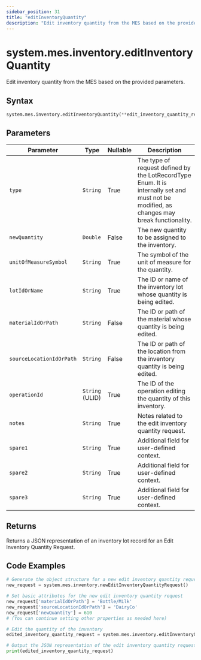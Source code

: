 ```yaml
---
sidebar_position: 31
title: "editInventoryQuantity"
description: "Edit inventory quantity from the MES based on the provided parameters."
---
```


# system.mes.inventory.editInventoryQuantity

Edit inventory quantity from the MES based on the provided parameters.

## Syntax

```python
system.mes.inventory.editInventoryQuantity(**edit_inventory_quantity_request)
```

## Parameters

| Parameter                | Type            | Nullable | Description                                                                                                                               |
|--------------------------|-----------------|----------|-------------------------------------------------------------------------------------------------------------------------------------------|
| `type`                   | `String`        | True     | The type of request defined by the LotRecordType Enum. It is internally set and must not be modified, as changes may break functionality. |
| `newQuantity`            | `Double`        | False    | The new quantity to be assigned to the inventory.                                                                                         |
| `unitOfMeasureSymbol`    | `String`        | True     | The symbol of the unit of measure for the quantity.                                                                                       |
| `lotIdOrName`            | `String`        | True     | The ID or name of the inventory lot whose quantity is being edited.                                                                       |
| `materialIdOrPath`       | `String`        | False    | The ID or path of the material whose quantity is being edited.                                                                            |
| `sourceLocationIdOrPath` | `String`        | False    | The ID or path of the location from the inventory quantity is being edited.                                                               |
| `operationId`            | `String` (ULID) | True     | The ID of the operation editing the quantity of this inventory.                                                                           |
| `notes`                  | `String`        | True     | Notes related to the edit inventory quantity request.                                                                                     |
| `spare1`                 | `String`        | True     | Additional field for user-defined context.                                                                                                |
| `spare2`                 | `String`        | True     | Additional field for user-defined context.                                                                                                |
| `spare3`                 | `String`        | True     | Additional field for user-defined context.                                                                                                |

## Returns

Returns a JSON representation of an inventory lot record for an Edit Inventory Quantity Request.

## Code Examples

```python
# Generate the object structure for a new edit inventory quantity request object with no initial arguments
new_request = system.mes.inventory.newEditInventoryQuantityRequest()

# Set basic attributes for the new edit inventory quantity request
new_request['materialIdOrPath'] = 'Bottle/Milk'
new_request['sourceLocationIdOrPath'] = 'DairyCo'
new_request['newQuantity'] = 610
# (You can continue setting other properties as needed here)

# Edit the quantity of the inventory
edited_inventory_quantity_request = system.mes.inventory.editInventoryQuantity(**new_request)

# Output the JSON representation of the edit inventory quantity request
print(edited_inventory_quantity_request)
```
